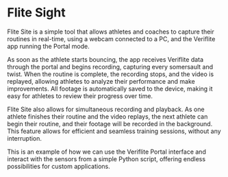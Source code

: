 # Flite Sight

Flite Site is a simple tool that allows athletes and coaches to capture their
routines in real-time, using a webcam connected to a PC, and the Veriflite app
running the Portal mode.

As soon as the athlete starts bouncing, the app receives Veriflite data through
the portal and begins recording, capturing every somersault and twist. When the
routine is complete, the recording stops, and the video is replayed, allowing
athletes to analyze their performance and make improvements. All footage is
automatically saved to the device, making it easy for athletes to review their
progress over time.

Flite Site also allows for simultaneous recording and playback. As one athlete
finishes their routine and the video replays, the next athlete can begin their
routine, and their footage will be recorded in the background. This feature
allows for efficient and seamless training sessions, without any interruption.

This is an example of how we can use the Veriflite Portal interface and
interact with the sensors from a simple Python script, offering endless
possibilities for custom applications.
